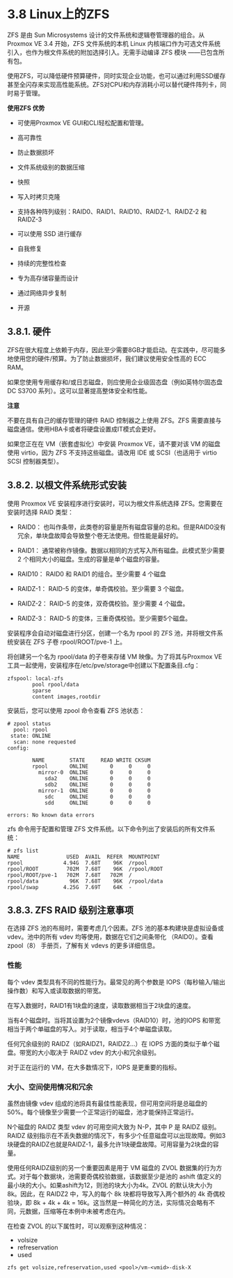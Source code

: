 # 3.8 Linux上的ZFS

ZFS 是由 Sun Microsystems 设计的文件系统和逻辑卷管理器的组合。从 Proxmox VE 3.4 开始，ZFS 文件系统的本机 Linux 内核端口作为可选文件系统引入，也作为根文件系统的附加选择引入。无需手动编译 ZFS 模块 ——已包含所有包。

使用ZFS，可以降低硬件预算硬件，同时实现企业功能，也可以通过利用SSD缓存甚至全闪存来实现高性能系统。ZFS对CPU和内存消耗小可以替代硬件阵列卡，同时易于管理。

**使用ZFS 优势**

- 可使用Proxmox VE GUI和CLI轻松配置和管理。

- 高可靠性

- 防止数据损坏

- 文件系统级别的数据压缩

- 快照

- 写入时拷贝克隆

- 支持各种阵列级别：RAID0、RAID1、RAID10、RAIDZ-1、RAIDZ-2 和 RAIDZ-3

- 可以使用 SSD 进行缓存

- 自我修复

- 持续的完整性检查

- 专为高存储容量而设计

- 通过网络异步复制

- 开源



## 3.8.1. 硬件

ZFS在很大程度上依赖于内存，因此至少需要8GB才能启动。在实践中，尽可能多地使用您的硬件/预算。为了防止数据损坏，我们建议使用安全性高的 ECC RAM。

如果您使用专用缓存和/或日志磁盘，则应使用企业级固态盘（例如英特尔固态盘 DC S3700 系列）。这可以显著提高整体安全和性能。

**注意**

不要在具有自己的缓存管理的硬件 RAID 控制器之上使用 ZFS。ZFS 需要直接与磁盘通信。使用HBA卡或者将硬盘设置成IT模式会更好。

如果您正在在 VM（嵌套虚拟化）中安装 Proxmox VE，请不要对该 VM 的磁盘使用 virtio，因为 ZFS 不支持这些磁盘。请改用 IDE 或 SCSI（也适用于 virtio SCSI 控制器类型）。

## 3.8.2. 以根文件系统形式安装

使用 Proxmox VE 安装程序进行安装时，可以为根文件系统选择 ZFS。您需要在安装时选择 RAID 类型：

- RAID0：
也叫作条带，此类卷的容量是所有磁盘容量的总和。但是RAID0没有冗余，单块盘故障会导致整个卷无法使用。但性能是最好的。

- RAID1：
通常被称作镜像。数据以相同的方式写入所有磁盘。此模式至少需要 2 个相同大小的磁盘。生成的容量是单个磁盘的容量。

- RAID10：
RAID0 和 RAID1 的组合。至少需要 4 个磁盘

- RAIDZ-1：
RAID-5 的变体，单奇偶校验。至少需要 3 个磁盘。

- RAIDZ-2：
RAID-5 的变体，双奇偶校验。至少需要 4 个磁盘。

- RAIDZ-3：
RAID-5 的变体，三重奇偶校验。至少需要5个磁盘。

安装程序会自动对磁盘进行分区，创建一个名为 rpool 的 ZFS 池，并将根文件系统安装在 ZFS 子卷 rpool/ROOT/pve-1 上。

将创建另一个名为 rpool/data 的子卷来存储 VM 映像。为了将其与Proxmox VE工具一起使用，安装程序在/etc/pve/storage中创建以下配置条目.cfg：

```
zfspool: local-zfs
        pool rpool/data
        sparse
        content images,rootdir
```
安装后，您可以使用 zpool 命令查看 ZFS 池状态：

```
# zpool status
  pool: rpool
 state: ONLINE
  scan: none requested
config:

        NAME        STATE     READ WRITE CKSUM
        rpool       ONLINE       0     0     0
          mirror-0  ONLINE       0     0     0
            sda2    ONLINE       0     0     0
            sdb2    ONLINE       0     0     0
          mirror-1  ONLINE       0     0     0
            sdc     ONLINE       0     0     0
            sdd     ONLINE       0     0     0

errors: No known data errors
```

zfs 命令用于配置和管理 ZFS 文件系统。以下命令列出了安装后的所有文件系统：

```
# zfs list
NAME               USED  AVAIL  REFER  MOUNTPOINT
rpool             4.94G  7.68T    96K  /rpool
rpool/ROOT         702M  7.68T    96K  /rpool/ROOT
rpool/ROOT/pve-1   702M  7.68T   702M  /
rpool/data          96K  7.68T    96K  /rpool/data
rpool/swap        4.25G  7.69T    64K  -

```
##  3.8.3. ZFS RAID 级别注意事项

在选择 ZFS 池的布局时，需要考虑几个因素。ZFS 池的基本构建块是虚拟设备或 vdev。池中的所有 vdev 均等使用，数据在它们之间条带化 （RAID0）。查看 zpool（8） 手册页，了解有关 vdevs 的更多详细信息。

### 性能
每个 vdev 类型具有不同的性能行为。最常见的两个参数是 IOPS（每秒输入/输出操作数）和写入或读取数据的带宽。

在写入数据时，RAID1有1块盘的速度，读取数据相当于2块盘的速度。

当有4个磁盘时。当将其设置为2个镜像vdevs（RAID10）时，池的IOPS 和带宽相当于两个单磁盘的写入。对于读取，相当于4个单磁盘读取。

任何冗余级别的 RAIDZ（如RAIDZ1，RAIDZ2...）在 IOPS 方面的类似于单个磁盘。带宽的大小取决于 RAIDZ vdev 的大小和冗余级别。

对于正在运行的 VM，在大多数情况下，IOPS 是更重要的指标。

### 大小、空间使用情况和冗余

虽然由镜像 vdev 组成的池将具有最佳性能表现，但可用空间将是总磁盘的 50%。每个镜像至少需要一个正常运行的磁盘，池才能保持正常运行。

N个磁盘的 RAIDZ 类型 vdev 的可用空间大致为 N-P，其中 P 是 RAIDZ 级别。RAIDZ 级别指示在不丢失数据的情况下，有多少个任意磁盘可以出现故障。例如3块硬盘的RAIDZ也就是RAIDZ-1，最多允许1块硬盘故障。可用容量为2块盘的容量。

使用任何RAIDZ级别的另一个重要因素是用于 VM 磁盘的 ZVOL 数据集的行为方式。对于每个数据块，池需要奇偶校验数据，该数据至少是池的 ashift 值定义的最小块的大小。如果ashift为12，则池的块大小为4k。ZVOL 的默认块大小为 8k。因此，在 RAIDZ2 中，写入的每个 8k 块都将导致写入两个额外的 4k 奇偶校验块，即 8k + 4k + 4k = 16k。这当然是一种简化的方法，实际情况会略有不同，元数据，压缩等在本例中未被考虑在内。

在检查 ZVOL 的以下属性时，可以观察到这种情况：
- volsize
- refreservation
- used 


```
zfs get volsize,refreservation,used <pool>/vm-<vmid>-disk-X
```
